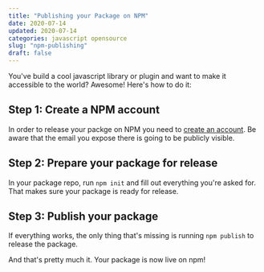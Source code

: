 ```yaml
---
title: "Publishing your Package on NPM"
date: 2020-07-14
updated: 2020-07-14
categories: javascript opensource
slug: "npm-publishing"
draft: false
---
```


You've build a cool javascript library or plugin and want to make it accessible to the world? Awesome! Here's how to do it:

## Step 1: Create a NPM account

In order to release your packge on NPM you need to [create an account](https://www.npmjs.com/signup). Be aware that the email you expose there is going to be publicly visible.

## Step 2: Prepare your package for release

In your package repo, run `npm init` and fill out everything you're asked for. That makes sure your package is ready for release.

## Step 3: Publish your package

If everything works, the only thing that's missing is running `npm publish` to release the package.

And that's pretty much it. Your package is now live on npm!

